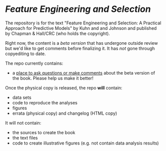 # _Feature Engineering and Selection_

The repository is for the text "Feature Engineering and Selection: A Practical Approach for Predictive Models" by Kuhn and and Johnson and published by Chapman & Hall/CRC (who holds the copyright). 

Right now, the content is a _beta version_ that has undergone outside review but we'd like to get comments before finalizing it. It has *not* gone through copyediting to date. 

The repo currently contains:

* a [place to ask questions or make comments](https://github.com/topepo/FES/issues) about the beta version of the book. Please help us make it better!

Once the physical copy is released, the repo **will** contain:

* data sets
* code to reproduce the analyses
* figures
* errata (physical copy) and changelog (HTML copy)

It will not contain:

* the sources to create the book
* the text files
* code to create illustrative figures (e.g. not contain data analysis results)


